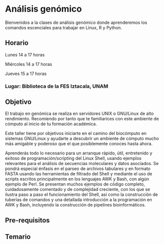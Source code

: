 # Análisis genómico 

Bienvenidos a la clases de análisis genómico donde aprenderemos los comandos escenciales para trabajar en Linux, R y Python.

## Horario

Lunes 14 a 17 horas 

Miércoles 14 a 17 horas 

Jueves 15 a 17 horas 


### Lugar: Biblioteca de la FES Iztacala, UNAM

## Objetivo

El trabajo en genómica se realiza en servidores UNIX o GNU/Linux de alto rendimiento. Recomiendo por tanto que te familiarices con este ambiente de cómputo al inicio de tu formación académica.

Este taller tiene por objetivos iniciarte en el camino del biocómputo en sistemas GNU/Linux y ayudarte a descubrir un ambiente de cómputo mucho más amigable y poderoso que el que posiblemente conoces hasta ahora.

Aprenderás todo lo necesario para un arranque rápido, útil, entretenido y exitoso de programación/scripting del Linux Shell, usando ejemplos relevantes para el análisis de secuencias moleculares y datos asociados. Se pondrá especial énfasis en el parseo de archivos tabulares y en formato FASTA usando las herramientas de filtrado del Shell y mediante el uso de scripts escritos principalmente en los lenguajes AWK y Bash, con algún ejemplo de Perl. Se presentan muchos ejemplos de código completo, cuidadosamente comentado y de complejidad creciente, con los que se ilustra paso a paso el funcionamiento del Shell, así como la construcción de tuberías de comandos y una detallada introducción a la programación en AWK y Bash, incluyendo la construcción de pipelines bioinformáticos.

## Pre-requisitos


## Temario

